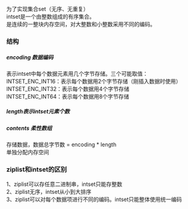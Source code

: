 为了实现集合set（无序、无重复）  
intset是一个由整数组成的有序集合。  
是连续的一整块内存空间，对大整数和小整数采用不同的编码。  
### 结构
##### encoding 数据编码
表示intset中每个数据元素用几个字节存储。三个可能取值：  
INTSET_ENC_INT16：表示每个数据用2个字节存储（刚插入数据时使用）  
INTSET_ENC_INT32：表示每个数据用4个字节存储  
INTSET_ENC_INT64：表示每个数据用8个字节存储
##### length表示intset元素个数
##### contents 柔性数组
存储数据，数据总字节数 = encoding * length  
单独分配内存空间

### ziplist和intset的区别
1、ziplist可以存任意二进制串，intset只能存整数  
2、ziplist无序，intset从小到大排序  
3、ziplist可以对每个数据项进行不同的编码。intset只能整体使用统一编码
### 
